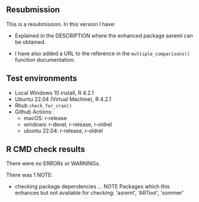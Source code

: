 ## Resubmission
This is a resubmission. In this version I have:

* Explained in the DESCRIPTION where the enhanced package asreml can be obtained.

* I have also added a URL to the reference in the `multiple_comparisons()` function documentation.


## Test environments
* Local Windows 10 install, R 4.2.1
* Ubuntu 22.04 (Virtual Machine), R 4.2.1
* Rhub `check_for_cran()`
* Github Actions:
    - macOS: r-release
    - windows: r-devel, r-release, r-oldrel
    - ubuntu 22.04: r-release, r-oldrel

## R CMD check results
There were no ERRORs or WARNINGs. 

There was 1 NOTE:

* checking package dependencies ... NOTE
  Packages which this enhances but not available for checking:
    'asreml', 'ARTool', 'sommer'

  
  
